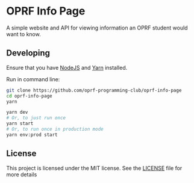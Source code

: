 # OPRF Info Page

A simple website and API for viewing information an OPRF student would want to
know.

## Developing

Ensure that you have [NodeJS](https://nodejs.org) and
[Yarn](https://yarnpkg.com) installed.

Run in command line:

```sh
git clone https://github.com/oprf-programming-club/oprf-info-page
cd oprf-info-page
yarn

yarn dev
# Or, to just run once
yarn start
# Or, to run once in production mode
yarn env:prod start
```

## License

This project is licensed under the MIT license. See the [LICENSE](LICENSE) file
for more details
